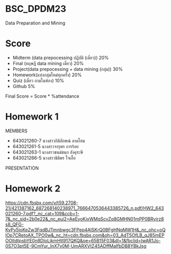 # BSC_DPDM23
Data Preparation and Mining

# Score
- Midterm (data prepocessing ปฏิบัติ (เดี่ยว)) 20%
- Final (ทฤษฎี data mining เดี่ยว) 20%
- Project(data prepocessing + data mining (กลุ่ม)) 30%
- Homework(แบ่งกลุ่มใหม่ทุกครั้ง) 20%
- Quiz (เดี่ยว ถามในห้อง) 10%
- Github 5%

Final Score = Score * %attendance

# Homework 1 
MEMBERS
- 643021260-7 นางสาวกิติลักษณ์ ลาดโฮม
- 643021261-5 นางสาวจารุพร การร้อย
- 643021263-1 นางสาวชนม์ชนก อังคุระษี
- 643021266-5 นางสาวธิติพร ใจเอื้อ

PRESENTATION

# Homework 2
https://cdn.fbsbx.com/v/t59.2708-21/421387162_687268140238971_7666470536443385726_n.pdf/HW2_643021260-7.pdf?_nc_cat=109&ccb=1-7&_nc_sid=2b0e22&_nc_eui2=AeEyoKixWMqScvZq8GMHN01mPP0BRvirz8s8_QFG-KvPy5joKeZw3FqdBJTmnbwgc3FPep4AlSKrQ0BFgHNqMW1H&_nc_ohc=oQlOp7CRetoAX_TPO0w&_nc_ht=cdn.fbsbx.com&oh=03_AdT5OfLB_qJ85mEPOOltdtpsbYE0n8DloLjkmHtI917QKQ&oe=65B15F03&dl=1&fbclid=IwAR1Jo-0S7O3pt5E-9CmYur_InX7v0M-UmARXVtZ45ADffMaIfbDB8YBkJsg

